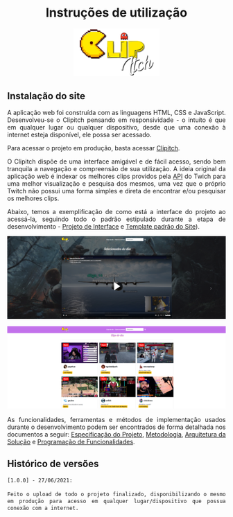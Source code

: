 <h1 align="center">Instruções de utilização</h1>  
<p align="center">      
  <img width="200" src="/src/clipitch/imgs/logo.png" alt="Logo Clipitch">  
  <br>
</p>

<div align="justify">

## Instalação do site

A aplicação web foi construída com as linguagens HTML, CSS e JavaScript. Desenvolveu-se o Clipitch pensando em responsividade - o intuíto é que em qualquer lugar ou qualquer dispositivo, desde que uma conexão à internet esteja disponível, ele possa ser acessado.

Para acessar o projeto em produção, basta acessar [Clipitch](https://clipitch.herokuapp.com/).

O Clipitch dispõe de uma interface amigável e de fácil acesso, sendo bem tranquila a navegação e compreensão de sua utilização. A ideia original da aplicação web é indexar os melhores clips providos pela [API](https://dev.twitch.tv/docs/v5) do Twich para uma melhor visualização e pesquisa dos mesmos, uma vez que o próprio Twitch não possui uma forma simples e direta de encontrar e/ou pesquisar os melhores clips.

Abaixo, temos a exemplificação de como está a interface do projeto ao acessá-la, seguindo todo o padrão estipulado durante a etapa de desenvolvimento - <a href="/docs/04-Projeto de Interface.md">Projeto de Interface</a> e <a href="/docs/06-Template padrão do Site.md"> Template padrão do Site</a>).

![páginaInicialCarrossel](/docs/img/CarouselClipItch.png)

![páginaInicialGrid](/docs/img/GridClipItch.png)

As funcionalidades, ferramentas e métodos de implementação usados durante o desenvolvimento podem ser encontrados de forma detalhada nos documentos a seguir: <a href="/docs/02-Especificação do Projeto.md">Especificação do Projeto</a>, <a href="/docs/03-Metodologia.md">Metodologia</a>, <a href="/docs/05-Arquitetura da Solução.md">Arquitetura da Solução</a> e <a href="/docs/07-Programação de Funcionalidades.md">Programação de Funcionalidades</a>.

## Histórico de versões

```históricoVersões
[1.0.0] - 27/06/2021:

Feito o upload de todo o projeto finalizado, disponibilizando o mesmo em produção para acesso em qualquer lugar/dispositivo que possua conexão com a internet.
```

</div>
